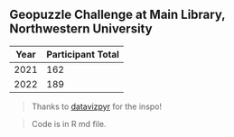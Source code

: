## **Geopuzzle Challenge at Main Library, Northwestern University** 

| Year  | Participant Total |
| ------------- | ------------- |
| 2021  | 162  |
| 2022  | 189  |

> Thanks to [datavizpyr](https://datavizpyr.com/) for the inspo!

> Code is in R md file. 
